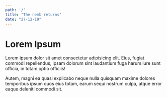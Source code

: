 ```yaml
---
path: '/'
title: "The nemb returns"
date: "27-12-19"
---
```

<h1>Lorem Ipsum</h1>
<p>
  Lorem ipsum dolor sit amet consectetur adipisicing elit. Eius, fugiat commodi repellendus, ipsam dolorum sint laudantium fuga harum iure sunt officia, in totam optio officiis!
</p>
<p>
  Autem, magni ea quasi explicabo neque nulla quisquam maxime dolores temporibus ipsum quos eius totam, earum sequi nostrum culpa, atque error eaque deleniti commodi sit.
</p>
